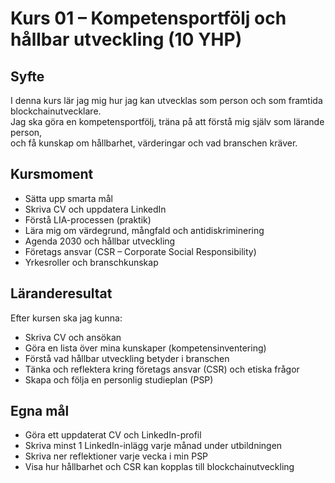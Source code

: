 # Kurs 01 – Kompetensportfölj och hållbar utveckling (10 YHP)

## Syfte

I denna kurs lär jag mig hur jag kan utvecklas som person och som framtida blockchainutvecklare.  
Jag ska göra en kompetensportfölj, träna på att förstå mig själv som lärande person,  
och få kunskap om hållbarhet, värderingar och vad branschen kräver.

## Kursmoment

- Sätta upp smarta mål
- Skriva CV och uppdatera LinkedIn
- Förstå LIA-processen (praktik)
- Lära mig om värdegrund, mångfald och antidiskriminering
- Agenda 2030 och hållbar utveckling
- Företags ansvar (CSR – Corporate Social Responsibility)
- Yrkesroller och branschkunskap

## Läranderesultat

Efter kursen ska jag kunna:

- Skriva CV och ansökan
- Göra en lista över mina kunskaper (kompetensinventering)
- Förstå vad hållbar utveckling betyder i branschen
- Tänka och reflektera kring företags ansvar (CSR) och etiska frågor
- Skapa och följa en personlig studieplan (PSP)

## Egna mål

- Göra ett uppdaterat CV och LinkedIn-profil
- Skriva minst 1 LinkedIn-inlägg varje månad under utbildningen
- Skriva ner reflektioner varje vecka i min PSP
- Visa hur hållbarhet och CSR kan kopplas till blockchainutveckling
